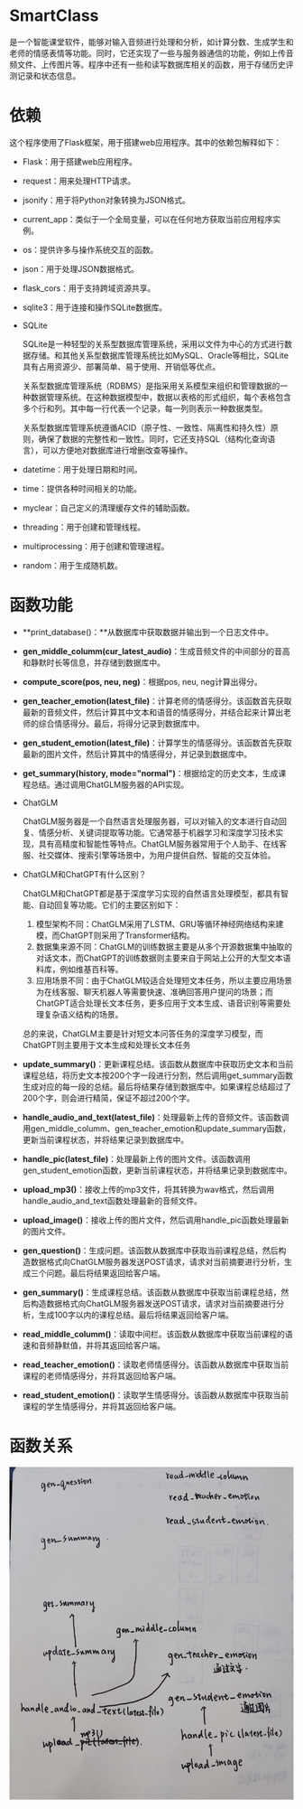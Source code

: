 # SmartClass

是一个智能课堂软件，能够对输入音频进行处理和分析，如计算分数、生成学生和老师的情感表情等功能。同时，它还实现了一些与服务器通信的功能，例如上传音频文件、上传图片等。程序中还有一些和读写数据库相关的函数，用于存储历史评测记录和状态信息。

# 依赖

这个程序使用了Flask框架，用于搭建web应用程序。其中的依赖包解释如下：

- Flask：用于搭建web应用程序。
- request：用来处理HTTP请求。
- jsonify：用于将Python对象转换为JSON格式。
- current_app：类似于一个全局变量，可以在任何地方获取当前应用程序实例。
- os：提供许多与操作系统交互的函数。
- json：用于处理JSON数据格式。
- flask_cors：用于支持跨域资源共享。
- sqlite3：用于连接和操作SQLite数据库。
- SQLite
    
    SQLite是一种轻型的关系型数据库管理系统，采用以文件为中心的方式进行数据存储。和其他关系型数据库管理系统比如MySQL、Oracle等相比，SQLite具有占用资源少、部署简单、易于使用、开销低等优点。
    
    关系型数据库管理系统（RDBMS）是指采用关系模型来组织和管理数据的一种数据管理系统。在这种数据模型中，数据以表格的形式组织，每个表格包含多个行和列。其中每一行代表一个记录，每一列则表示一种数据类型。
    
    关系型数据库管理系统遵循ACID（原子性、一致性、隔离性和持久性）原则，确保了数据的完整性和一致性。同时，它还支持SQL（结构化查询语言），可以方便地对数据库进行增删改查等操作。
    
- datetime：用于处理日期和时间。
- time：提供各种时间相关的功能。
- myclear：自己定义的清理缓存文件的辅助函数。
- threading：用于创建和管理线程。
- multiprocessing：用于创建和管理进程。
- random：用于生成随机数。

# 函数功能

- **print_database()：**从数据库中获取数据并输出到一个日志文件中。
- **gen_middle_columm(cur_latest_audio)**：生成音频文件的中间部分的音高和静默时长等信息，并存储到数据库中。
- **compute_score(pos, neu, neg)**：根据pos, neu, neg计算出得分。
- **gen_teacher_emotion(latest_file)**：计算老师的情感得分。该函数首先获取最新的音频文件，然后计算其中文本和语音的情感得分，并结合起来计算出老师的综合情感得分。最后，将得分记录到数据库中。
- **gen_student_emotion(latest_file)**：计算学生的情感得分。该函数首先获取最新的图片文件，然后计算其中的情感得分，并记录到数据库中。
- **get_summary(history, mode="normal")**：根据给定的历史文本，生成课程总结。通过调用ChatGLM服务器的API实现。
- ChatGLM
    
    ChatGLM服务器是一个自然语言处理服务器，可以对输入的文本进行自动回复、情感分析、关键词提取等功能。它通常基于机器学习和深度学习技术实现，具有高精度和智能性等特点。ChatGLM服务器常用于个人助手、在线客服、社交媒体、搜索引擎等场景中，为用户提供自然、智能的交互体验。
    
- ChatGLM和ChatGPT有什么区别？
    
    ChatGLM和ChatGPT都是基于深度学习实现的自然语言处理模型，都具有智能、自动回复等功能。它们的主要区别如下：
    
    1. 模型架构不同：ChatGLM采用了LSTM、GRU等循环神经网络结构来建模，而ChatGPT则采用了Transformer结构。
    2. 数据集来源不同：ChatGLM的训练数据主要是从多个开源数据集中抽取的对话文本，而ChatGPT的训练数据则主要来自于网站上公开的大型文本语料库，例如维基百科等。
    3. 应用场景不同：由于ChatGLM较适合处理短文本任务，所以主要应用场景为在线客服、聊天机器人等需要快速、准确回答用户提问的场景；而ChatGPT适合处理长文本任务，更多应用于文本生成、语音识别等需要处理复杂语义结构的场景。
    
    总的来说，ChatGLM主要是针对短文本问答任务的深度学习模型，而ChatGPT则主要用于文本生成和处理长文本任务
    
- **update_summary()**：更新课程总结。该函数从数据库中获取历史文本和当前课程总结，将历史文本按200个字一段进行分割，然后调用get_summary函数生成对应的每一段的总结。最后将结果存储到数据库中。如果课程总结超过了200个字，则会进行精简，保证不超过200个字。
- **handle_audio_and_text(latest_file)**：处理最新上传的音频文件。该函数调用gen_middle_columm、gen_teacher_emotion和update_summary函数，更新当前课程状态，并将结果记录到数据库中。
- **handle_pic(latest_file)**：处理最新上传的图片文件。该函数调用gen_student_emotion函数，更新当前课程状态，并将结果记录到数据库中。
- **upload_mp3()**：接收上传的mp3文件，将其转换为wav格式，然后调用handle_audio_and_text函数处理最新的音频文件。
- **upload_image()**：接收上传的图片文件，然后调用handle_pic函数处理最新的图片文件。
- **gen_question()**：生成问题。该函数从数据库中获取当前课程总结，然后构造数据格式向ChatGLM服务器发送POST请求，请求对当前摘要进行分析，生成三个问题。最后将结果返回给客户端。
- **gen_summary()**：生成课程总结。该函数从数据库中获取当前课程总结，然后构造数据格式向ChatGLM服务器发送POST请求，请求对当前摘要进行分析，生成100字以内的课程总结。最后将结果返回给客户端。
- **read_middle_columm()**：读取中间栏。该函数从数据库中获取当前课程的语速和音频静默值，并将其返回给客户端。
- **read_teacher_emotion()**：读取老师情感得分。该函数从数据库中获取当前课程的老师情感得分，并将其返回给客户端。
- **read_student_emotion()**：读取学生情感得分。该函数从数据库中获取当前课程的学生情感得分，并将其返回给客户端。

# 函数关系

![Untitled](figs/function_calls.jpg)

